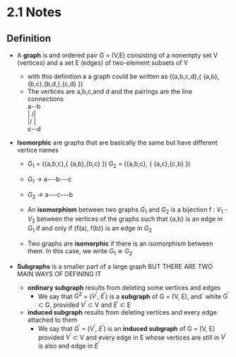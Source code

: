 # 2.1 Notes

## Definition
- A **graph** is and ordered pair G = (V,E) consisting of a nonempty set V (vertices) and a set E (edges) of two-element subsets of V
    - with this definition a a graph could be written as ({a,b,c,d},{ {a,b},{b,c},{b,d,},{c,d} })
    - The vertices are a,b,c,and d and the pairings are the line connections <br>
a--b <br>
|  /| <br>
|/  | <br>
c--d

- **Isomorphic** are graphs that are basically the same but have different vertice names
    - $G_1$ = ({a,b,c},{ {a,b},{b,c} }) $G_2$ = ({a,b,c}, { {a,c},{c,b} })
    - $G_1$ -> a---b---c
    - $G_2$ -> a---c---b
    
    - An **isomorphism** between two graphs $G_1$ and $G_2$ is a bijection f : $V_1$ - $V_2$ between the vertices of the graphs such that {a,b} is an edge in $G_1$ if and only if {f(a), f(b)} is an edge in $G_2$
    - Two graphs are **isomorphic** if there is an isomorphism between them. In this case, we write $G_1$ $\cong$ $G_2$

- **Subgraphs** is a smaller part of a large graph BUT THERE ARE TWO MAIN WAYS OF DEFINING IT
    - **ordinary subgraph** results from deleting some vertices and edges
        - We say that $G^2$ = ($V^'$, $E^'$) is a **subgraph** of G = (V, E), and` white $G^'$ $\subset$ G, provided $V^'$ $\subset$ V and $E^'$ $\subset$ E
    - **induced subgraph** results from deleting vertices and every edge attached to them
        - We say that $G^'$ = ($V^'$, $E^'$) is an **induced subgraph** of G = (V, E) provided $V^'$ $\subset$ V and every edge in E whose vertices are still in $V^'$ is also and edge in $E^'$


